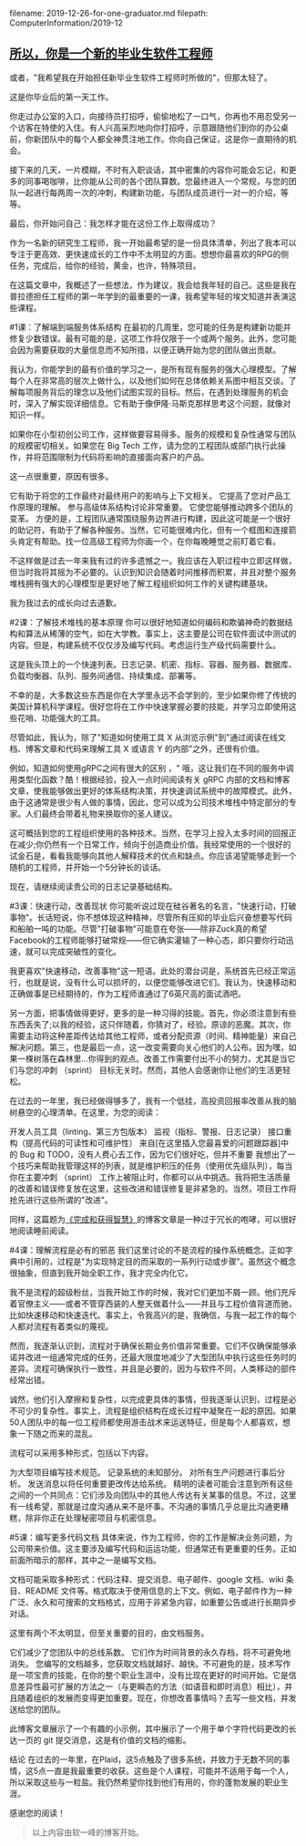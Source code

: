 filename: 2019-12-26-for-one-graduator.md
filepath: ComputerInformation/2019-12

## [所以，你是一个新的毕业生软件工程师](https://evanliman.to/2019/10/06/so-youre-a-new-grad-software-engineer.html)

或者，"我希望我在开始担任新毕业生软件工程师时所做的"，但那太轻了。


这是你毕业后的第一天工作。

你走过办公室的入口，向接待员打招呼，偷偷地松了一口气，你再也不用忍受另一个访客在特使的入住。有人兴高采烈地向你打招呼，示意跟随他们到你的办公桌前，你新团队中的每个人都全神贯注地工作。你向自己保证，这是你一直期待的机会。

接下来的几天，一片模糊，不时有入职谈话，其中密集的内容你可能会忘记，和更多的同事喝咖啡，比你能从公司的各个团队算数。您最终进入一个常规，与您的团队一起进行每两周一次的冲刺，构建新功能，与团队成员进行一对一的介绍，等等。

最后，你开始问自己：我怎样才能在这份工作上取得成功？

作为一名新的研究生工程师，我一开始最希望的是一份具体清单，列出了我本可以专注于更高效、更快速成长的工作中不太明显的方面。想想你最喜欢的RPG的侧任务，完成后，给你的经验，黄金，也许，特殊项目。

在这篇文章中，我概述了一些想法，作为建议，我会给我年轻的自己。这些是我在普拉德担任工程师的第一年学到的最重要的一课，我希望年轻的埃文知道并表演这些课程。

#1课：了解端到端服务体系结构
在最初的几周里，您可能的任务是构建新功能并修复少数错误。最有可能的是，这项工作将仅限于一个或两个服务。此外，您可能会因为需要获取的大量信息而不知所措，以便正确开始为您的团队做出贡献。

我认为，你能学到的最有价值的学习之一，是所有现有服务的强大心理模型。了解每个人在非常高的层次上做什么，以及他们如何在总体依赖关系图中相互交谈。了解每项服务背后的理念以及他们试图实现的目标。然后，在遇到处理服务的机会时，深入了解实现详细信息。它有助于像伊隆·马斯克那样思考这个问题，就像对知识一样。

如果你在小型初创公司工作，这样做要容易得多。服务的规模和复杂性通常与团队的规模密切相关。如果您在 Big Tech 工作，请为您的工程团队或部门执行此操作，并将范围限制为代码将影响的直接面向客户的产品。

这一点很重要，原因有很多。

它有助于将您的工作最终对最终用户的影响与上下文相关。
它提高了您对产品工作原理的理解。
参与高级体系结构讨论非常重要。
它使您能够推动跨多个团队的变革。
方便的是，工程团队通常围绕服务边界进行构建，因此这可能是一个很好的助记符，有助于了解各种服务。当然，它可能很难内化，但有一个框图和连接箭头肯定有帮助。找一位高级工程师为你画一个，在你每晚睡觉之前盯着它看。

不这样做是过去一年来我有过的许多遗憾之一。我应该在入职过程中立即这样做，但当时我将其摇为不必要的。认识到知识会随着时间推移而积累，并且对整个服务堆栈拥有强大的心理模型是更好地了解工程组织如何工作的关键构建基块。

我为我过去的成长向过去道歉。

#2课：了解技术堆栈的基本原理
你可以很好地知道如何编码和欺骗神奇的数据结构和算法从稀薄的空气，如在大学教。事实上，这主要是公司在软件面试中测试的内容。但是，构建系统不仅仅涉及编写代码。考虑运行生产级代码需要什么。

这是我头顶上的一个快速列表。日志记录、机密、指标、容器、服务器、数据库、负载均衡器、队列、服务间通信、持续集成、部署等。

不幸的是，大多数这些东西是你在大学里永远不会学到的，至少如果你修了传统的美国计算机科学课程。很好您将在工作中快速掌握必要的技能，并学习立即使用这些花哨、功能强大的工具。

尽管如此，我认为，除了"知道如何使用工具 X 从浏览示例"到"通过阅读在线文档、博客文章和代码来理解工具 X 或语言 Y 的内部"之外，还很有价值。

例如，知道如何使用gRPC之间有很大的区别 ，" 哦，这让我们在不同的服务中调用类型化函数？酷！根据经验，投入一点时间阅读有关 gRPC 内部的文档和博客文章，使我能够做出更好的体系结构决策，并快速调试系统中的故障模式。此外，由于这通常是很少有人做的事情，因此，您可以成为公司技术堆栈中特定部分的专家。人们最终会带着礼物来换取你的圣人建议。

这可概括到您的工程组织使用的各种技术。当然，在学习上投入太多时间的回报正在减少;你仍然有一个日常工作，倾向于创造商业价值。我经常使用的一个很好的试金石是，看看我能够向其他人解释技术的优点和缺点。你应该渴望能够走到一个随机的工程师，并开始一个5分钟长的谈话。

现在，请继续阅读贵公司的日志记录基础结构。

#3课：快速行动，改善现状
你可能听说过现在硅谷著名的名言，"快速行动，打破事物"。长话短说，你不想体现这种精神，尽管所有压抑的毕业后兴奋想要写代码和船舶一吨的功能。尽管"打破事物"可能意在夸张——除非Zuck真的希望Facebook的工程师能够打破常规——但它确实灌输了一种心态，即只要你行动迅速，就可以完成突破性的变化。

我更喜欢"快速移动，改善事物"这一短语。此处的潜台词是，系统首先已经正常运行，也就是说，没有什么可以损坏的，以便您能够改进它们。我认为，快速移动和正确做事是已经期待的，作为工程师谁通过了6英尺高的面试酒吧。

另一方面，把事情做得更好，更多的是一种习得的技能。首先，你必须注意到有些东西丢失了;以我的经验，这只伴随着，你猜对了，经验。原谅的恶魔。其次，你需要主动将这种差距传达给其他工程师，或者分配资源（时间、精神能量）来自己解决问题。第三，也是最后一点，这一改变需要向关心他们的人公布。因为嘿，如果一棵树落在森林里...你得到的观点。改善工作需要付出不小的努力，尤其是当它们与您的冲刺 （sprint） 目标无关时。然而，其他人会感谢你让他们的生活更轻松。

在过去的一年里，我已经做得够多了，我有一个低挂，高投资回报率改善从我的脑树悬空的心理清单。在这里，为您的阅读：

开发人员工具（linting、第三方包版本）
监视（指标、警报、日志记录）
接口重构（提高代码的可读性和可维护性）
来自[在这里插入您最喜爱的问题跟踪器]中的 Bug 和 TODO，没有人费心去工作，因为它们很好吃，但并不重要
我想出了一个技巧来帮助我管理这样的列表，就是维护积压的任务（使用优先级队列），每当你在主要冲刺 （sprint） 工作上被阻止时，你都可以从中挑选。我将把生活质量的改善和错误修复放在这里，这些改进和错误修复是非紧急的。当然，项目工作将抢先进行这些所谓的"改进"。

同样，这篇题为[《完成和获得智慧》](http://steve-yegge.blogspot.com/2008/06/done-and-gets-things-smart.html)的博客文章是一种过于冗长的咆哮，可以很好地阅读睡前阅读。

#4课：理解流程是必有的邪恶
我们这里讨论的不是流程的操作系统概念。正如字典中引用的，过程是"为实现特定目的而采取的一系列行动或步骤"。虽然这个概念很抽象，但直到我开始全职工作，我才完全内化它。

我不是流程的超级粉丝，当我开始工作的时候，我对它们更加不屑一顾。他们充斥着官僚主义——或者不管穿西装的人整天做着什么——并且与工程价值背道而驰，比如快速移动和快速迭代。事实上，令我高兴的是，我确信，与我一起工作的每个人都对流程有着类似的蔑视。

然而，我逐渐认识到，流程对于确保长期业务价值非常重要。它们不仅确保能够承诺并改进一组通常完成的任务，还最大限度地减少了大型团队中执行这些任务时的差异。流程可确保执行一致性，并且是必要的，因为与软件不同，人类移动的部件经常出错。

诚然，他们引入摩擦和复杂性，以完成更具体的事情，但我逐渐认识到，过程是必不可少的复杂性。事实上，流程是组织结构在成长过程中凝聚在一起的原因。如果50人团队中的每一位工程师都使用游击战术来运送特征，但是每个人都喜欢，想象一下随之而来的混乱。

流程可以采用多种形式，包括以下内容。

为大型项目编写技术规范。
记录系统的未知部分。
对所有生产问题进行事后分析。
发送消息以将任何重要更改传达给系统。
精明的读者可能会注意到所有这些之间的一个共同点：它们涉及向团队中的其他人传达有关某事的信息。不过，这里有一线希望，那就是过度沟通从来不是坏事。不沟通的事情几乎总是比沟通更糟糕，除非你正在处理秘密项目与机密信息。

#5课：编写更多代码文档
具体来说，作为工程师，你的工作是解决业务问题，为公司带来价值。这主要涉及编写代码和运运功能，但通常还有更重要的任务。正如前面所暗示的那样，其中之一是编写文档。

文档可能采取多种形式：代码注释、提交消息、电子邮件、google 文档、wiki 条目、README 文件等。格式取决于使用信息的上下文。例如，电子邮件作为一种广泛、永久和可搜索的文档格式，应用于非紧急内容，如重要公告或进行长期异步对话。

这里有两个不太明显，但至关重要的目的，由文档服务。

它们减少了您团队中的总线系数。
它们作为时间背景的永久存档，将不可避免地消失。
您编写的文档越多，您获取文档就越好、越快。不可避免的是，技术写作是一项宝贵的技能，在你的整个职业生涯中，没有比现在更好的时间开始。它是信息差异性最可扩展的方法之一（与更瞬态的方法（如语音和即时消息）相比），并且随着组织的发展而变得更加重要。现在，你想改善事情吗？去写一些文档，并发送给您的团队。

此博客文章展示了一个有趣的小示例，其中展示了一个用于单个字符代码更改的长达一页的 git 提交消息，这是有价值的文档的缩影。

结论
在过去的一年里，在Plaid，这5点触及了很多系统，并致力于无数不同的事情，这5点一直是我最重要的收获。这些是个人课程，可能并不适用于每一个人，所以采取这些与一粒盐。我仍然希望你找到他们有用的，你的蓬勃发展的职业生涯。

感谢您的阅读！


> 以上内容由软一峰的博客开始。 
